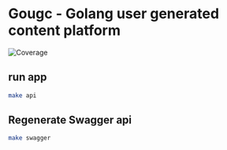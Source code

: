 # Gougc - Golang user generated content platform
![Coverage](https://img.shields.io/badge/Coverage-77.1%25-brightgreen)

## run app

```bash
make api
```

## Regenerate Swagger api

```bash
make swagger
```
